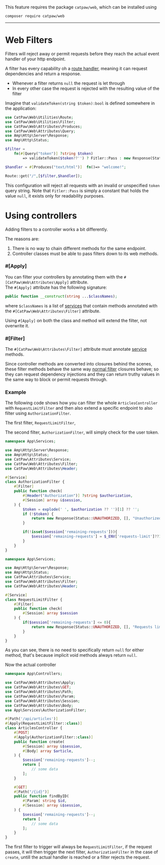 This feature requires the package `catpaw/web`, which can be installed using<br/>
```
composer require catpaw/web
```
<hr/>

# Web Filters

Filters will reject away or permit requests before they reach the actual event handler of your http endpoint.<br/>

A filter has every capability oh a [route handler](./1.WebRouteHandlers.md), meaning it can request dependencies and return a
response.<br/>

- Whenever a filter returns `null` the request is let through
- In every other case the request is rejected with the resulting value of the filter

Imagine that `validateToken(string $token):bool` is defined somewhere in the application:

```php
use CatPaw\Web\Utilities\Route;
use CatPaw\Web\Utilities\Filter;
use CatPaw\Web\Attributes\Produces;
use CatPaw\Web\Attributes\Query;
use Amp\Http\Server\Response;
use Amp\Http\Status;

$filter = 
    fn(#[Query("token")] ?string $token) 
        => validateToken($token??'') ? Fitler::Pass : new Response(Status::FORBIDDEN, [], "Invalid token.");

$handler = #[Produces("text/html")]  fn()=> "welcome!";

Route::get("/",[$filter,$handler]);
```

This configuration will reject all requests with an invalid or unspecified `token` query string.
Note that `Fitler::Pass` is simply a constant that holds the value `null`, it exists only for readability purposes.

# Using controllers

Adding filters to a controller works a bit differently.<br/>

The reasons are:
1. There is no way to chain different methods for the same endpoint.
2. Controller classes must be able to pass filters down to its web methods.

### #[Apply]
You can filter your controllers by annotating them with the `#[CatPaw\Web\Attributes\Apply]` attribute.<br/>
The `#[Apply]` attribute has the following signature:
```php
public function __construct(string ...$classNames);
```
where `$classNames` is a list of [services](https://github.com/tncrazvan/catpaw-core/blob/master/docs/13.Services.md) that contain methods annotated with the `#[CatPaw\Web\Attributes\Filter]` attribute.

Using `#[Apply]` on both the class and method will extend the filter, not overwrite it.

### #[Filter]
The `#[CatPaw\Web\Attributes\Filter]` attribute must annotate [service](https://github.com/tncrazvan/catpaw-core/blob/master/docs/13.Services.md) methods.<br/>

Since controller methods are converted into closures behind the scenes, these filter methods behave the same way [normal filter](https://github.com/tncrazvan/catpaw-core/blob/master/docs/9.WebFilters.md#web-filters) closures behave; so they can request dependency injections and they can return truthy values in the same way to block or permit requests through.

### Example

The following code shows how you can filter the whole `ArticlesController` with `RequestLimitFilter` and then also extend a specific endpoint to also filter using `AuthorizationFilter`.

The first filter, `RequestLimitFilter`, 

The second filter, `AuthorizationFilter`, will simply check for the user token.


```php
namespace App\Services;

use Amp\Http\Server\Response;
use Amp\Http\Status;
use CatPaw\Attributes\Service;
use CatPaw\Web\Attributes\Filter;
use CatPaw\Web\Attributes\Header;

#[Service]
class AuthorizationFilter {
    #[Filter]
    public function check(
        #[Header("Authorization")] ?string $authorization,
        #[Session] array &$session,
    ) {
        $token = explode(' ', $authorization ?? '')[1] ?? '';
        if (!$token) {
            return new Response(Status::UNAUTHORIZED, [], "Unauthorized");
        }

        if(!isset($session['remaining-requests'])){
            $session['remaining-requests'] = $_ENV['requests-limit']??100;
        }
    }
}
```

```php
namespace App\Services;

use Amp\Http\Server\Response;
use Amp\Http\Status;
use CatPaw\Attributes\Service;
use CatPaw\Web\Attributes\Filter;
use CatPaw\Web\Attributes\Header;

#[Service]
class RequestLimitFilter {
    #[Filter]
    public function check(
        #[Session] array $session
    ) {
        if($session['remaining-requests'] <= 0){
            return new Response(Status::UNAUTHORIZED, [], "Requests limit reached.");
        }
    }
}
```

As you can see, there is no need to specifically return `null` for either method, that's because implicit void methods always return `null`.

Now the actual controller

```php
namespace App\Controllers;

use CatPaw\Web\Attributes\Apply;
use CatPaw\Web\Attributes\GET;
use CatPaw\Web\Attributes\Path;
use CatPaw\Web\Attributes\Param;
use CatPaw\Web\Attributes\Session;
use CatPaw\Web\Attributes\Body;
use App\Services\AuthorizationFilter;

#[Path('/api/articles')]
#[Apply(RequestLimitFilter::class)]
class ArticlesController {
    #[POST]
    #[Apply(AuthorizationFilter::class)]
    public function create(
        #[Session] array &$session,
        #[Body] array $article,
    ) {
        $session['remaining-requests']--;
        return [
            // some data
        ];
    }

    #[GET]
    #[Path("/{id}")]
    public function findByID(
        #[Param] string $id,
        #[Session] array &$session,
    ) {
        $session['remaining-requests']--;
        return [
            // some data
        ];
    }
}
```

The first filter to trigger will always be `RequestLimitFilter`, if the request passes, it will then trigger the next filter, `AuthorizationFilter` in the case of `create`, untill the actual handler is reached or a filter rejects the request.